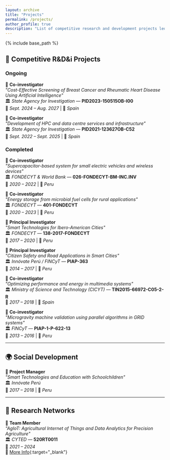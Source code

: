 ```yaml
---
layout: archive
title: "Projects"
permalink: /projects/
author_profile: true
description: "List of competitive research and development projects led or co-led by Manuel Castillo-Cara."
---
```


{% include base_path %}

## 🚀 **Competitive R&D&i Projects**

### Ongoing

📌 **Co-investigator**  
*"Cost-Effective Screening of Breast Cancer and Rheumatic Heart Disease Using Artificial Intelligence"*  
🏛️ *State Agency for Investigation* — **PID2023-150515OB-I00**  
📅 *Sept. 2024 – Aug. 2027* | 📍 *Spain*

📌 **Co-investigator**  
*"Development of HPC and data centre services and infrastructure"*  
🏛️ *State Agency for Investigation* — **PID2021-123627OB-C52**  
📅 *Sept. 2022 – Sept. 2025* | 📍 *Spain*

### Completed

📌 **Co-investigator**  
*"Supercapacitor-based system for small electric vehicles and wireless devices"*  
🏛️ *FONDECYT & World Bank* — **026-FONDECYT-BM-INC.INV**  
📅 *2020 – 2022* | 📍 *Peru*

📌 **Co-investigator**  
*"Energy storage from microbial fuel cells for rural applications"*  
🏛️ *FONDECYT* — **401-FONDECYT**  
📅 *2020 – 2023* | 📍 *Peru*

📌 **Principal Investigator**  
*"Smart Technologies for Ibero-American Cities"*  
🏛️ *FONDECYT* — **138-2017-FONDECYT**  
📅 *2017 – 2020* | 📍 *Peru*

📌 **Principal Investigator**  
*"Citizen Safety and Road Applications in Smart Cities"*  
🏛️ *Innóvate Perú / FINCyT* — **PIAP-363**  
📅 *2014 – 2017* | 📍 *Peru*

📌 **Co-investigator**  
*"Optimizing performance and energy in multimedia systems"*  
🏛️ *Ministry of Science and Technology (CICYT)* — **TIN2015-66972-C05-2-R**  
📅 *2017 – 2018* | 📍 *Spain*

📌 **Co-investigator**  
*"Microgravity machine validation using parallel algorithms in GRID systems"*  
🏛️ *FINCyT* — **PIAP-1-P-622-13**  
📅 *2013 – 2016* | 📍 *Peru*

---

## 🌍 **Social Development**

📌 **Project Manager**  
*"Smart Technologies and Education with Schoolchildren"*  
🏛️ *Innóvate Perú*  
📅 *2017 – 2018* | 📍 *Peru*

---

## 🔗 **Research Networks**

📌 **Team Member**  
*"AgIoT: Agricultural Internet of Things and Data Analytics for Precision Agriculture"*  
🏛️ *CYTED* — **520RT0011**  
📅 *2021 – 2024*  
🔗 [More Info](http://www.cyted.org/AgIoT){:target="_blank"}

<!--
---

## 🏭 **Process & Industrial Development**

📌 **Project Manager**  
*"Automation System for Postgraduate Academic and Administrative Activities at UNI"*  
🏛️ *SNIP Project*  
📅 *2016* | 📍 *Peru*
-->